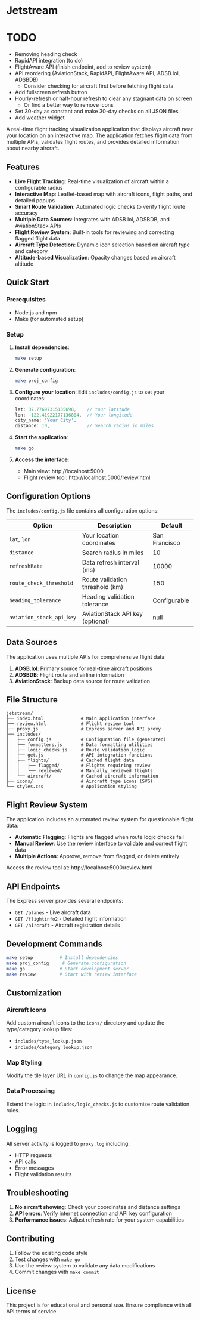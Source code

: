 # Jetstream

# TODO
- Removing heading check
- RapidAPI integration (to do)
- FlightAware API (finish endpoint, add to review system)
- API reordering (AviationStack, RapidAPI, FlightAware API, ADSB.lol, ADSBDB)
  - Consider checking for aircraft first before fetching flight data
- Add fullscreen refresh button
- Hourly-refresh or half-hour refresh to clear any stagnant data on screen
  - Or find a better way to remove icons
- Set 30-day as constant and make 30-day checks on all JSON files
- Add weather widget


A real-time flight tracking visualization application that displays aircraft near your location on an interactive map. The application fetches flight data from multiple APIs, validates flight routes, and provides detailed information about nearby aircraft.

## Features

- **Live Flight Tracking**: Real-time visualization of aircraft within a configurable radius
- **Interactive Map**: Leaflet-based map with aircraft icons, flight paths, and detailed popups
- **Smart Route Validation**: Automated logic checks to verify flight route accuracy
- **Multiple Data Sources**: Integrates with ADSB.lol, ADSBDB, and AviationStack APIs
- **Flight Review System**: Built-in tools for reviewing and correcting flagged flight data
- **Aircraft Type Detection**: Dynamic icon selection based on aircraft type and category
- **Altitude-based Visualization**: Opacity changes based on aircraft altitude

## Quick Start

### Prerequisites
- Node.js and npm
- Make (for automated setup)

### Setup

1. **Install dependencies**:
   ```bash
   make setup
   ```

2. **Generate configuration**:
   ```bash
   make proj_config
   ```

3. **Configure your location**:
   Edit `includes/config.js` to set your coordinates:
   ```javascript
   lat: 37.77697315135698,    // Your latitude
   lon: -122.41922177136804,  // Your longitude
   city_name: 'Your City',
   distance: 10,              // Search radius in miles
   ```

4. **Start the application**:
   ```bash
   make go
   ```

5. **Access the interface**:
   - Main view: http://localhost:5000
   - Flight review tool: http://localhost:5000/review.html

## Configuration Options

The `includes/config.js` file contains all configuration options:

| Option | Description | Default |
|--------|-------------|---------|
| `lat`, `lon` | Your location coordinates | San Francisco |
| `distance` | Search radius in miles | 10 |
| `refreshRate` | Data refresh interval (ms) | 10000 |
| `route_check_threshold` | Route validation threshold (km) | 150 |
| `heading_tolerance` | Heading validation tolerance | Configurable |
| `aviation_stack_api_key` | AviationStack API key (optional) | null |

## Data Sources

The application uses multiple APIs for comprehensive flight data:

1. **ADSB.lol**: Primary source for real-time aircraft positions
2. **ADSBDB**: Flight route and airline information
3. **AviationStack**: Backup data source for route validation

## File Structure

```
jetstream/
├── index.html              # Main application interface
├── review.html             # Flight review tool
├── proxy.js                # Express server and API proxy
├── includes/
│   ├── config.js           # Configuration file (generated)
│   ├── formatters.js       # Data formatting utilities
│   ├── logic_checks.js     # Route validation logic
│   ├── get.js              # API integration functions
│   ├── flights/            # Cached flight data
│   │   ├── flagged/        # Flights requiring review
│   │   └── reviewed/       # Manually reviewed flights
│   └── aircraft/           # Cached aircraft information
├── icons/                  # Aircraft type icons (SVG)
└── styles.css              # Application styling
```

## Flight Review System

The application includes an automated review system for questionable flight data:

- **Automatic Flagging**: Flights are flagged when route logic checks fail
- **Manual Review**: Use the review interface to validate and correct flight data
- **Multiple Actions**: Approve, remove from flagged, or delete entirely

Access the review tool at: http://localhost:5000/review.html

## API Endpoints

The Express server provides several endpoints:

- `GET /planes` - Live aircraft data
- `GET /flightinfo2` - Detailed flight information
- `GET /aircraft` - Aircraft registration details

## Development Commands

```bash
make setup          # Install dependencies
make proj_config     # Generate configuration
make go             # Start development server
make review         # Start with review interface
```

## Customization

### Aircraft Icons
Add custom aircraft icons to the `icons/` directory and update the type/category lookup files:
- `includes/type_lookup.json`
- `includes/category_lookup.json`

### Map Styling
Modify the tile layer URL in `config.js` to change the map appearance.

### Data Processing
Extend the logic in `includes/logic_checks.js` to customize route validation rules.

## Logging

All server activity is logged to `proxy.log` including:
- HTTP requests
- API calls
- Error messages
- Flight validation results

## Troubleshooting

1. **No aircraft showing**: Check your coordinates and distance settings
2. **API errors**: Verify internet connection and API key configuration
3. **Performance issues**: Adjust refresh rate for your system capabilities

## Contributing

1. Follow the existing code style
2. Test changes with `make go`
3. Use the review system to validate any data modifications
4. Commit changes with `make commit`

## License

This project is for educational and personal use. Ensure compliance with all API terms of service.